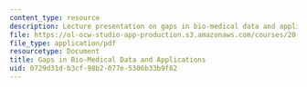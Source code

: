 ```yaml
---
content_type: resource
description: Lecture presentation on gaps in bio-medical data and applications.
file: https://ol-ocw-studio-app-production.s3.amazonaws.com/courses/20-453j-biomedical-information-technology-fall-2008/0729d31db3cf98b2077e5306b33b9f82_0909_hyu.pdf
file_type: application/pdf
resourcetype: Document
title: Gaps in Bio-Medical Data and Applications
uid: 0729d31d-b3cf-98b2-077e-5306b33b9f82
---
```

